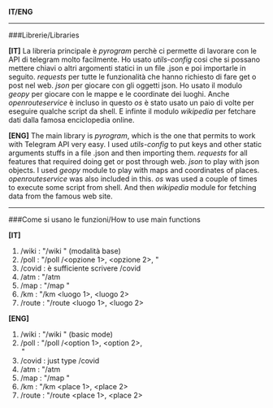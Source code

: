 **IT/ENG**

---

###Librerie/Libraries

**[IT]**
La libreria principale è *pyrogram* perchè ci permette di lavorare con le API di telegram molto facilmente.
Ho usato *utils-config* cosi che si possano mettere chiavi o altri argomenti statici in un file .json e poi importarle in seguito.
*requests* per tutte le funzionalità che hanno richiesto di fare get o post nel web.
*json* per giocare con gli oggetti json.
Ho usato il modulo *geopy* per giocare con le mappe e le coordinate dei luoghi. Anche *openrouteservice* è incluso in questo
*os* è stato usato un paio di volte per eseguire qualche script da shell.
E infinte il modulo *wikipedia* per fetchare dati dalla famosa enciclopedia online.

**[ENG]**
The main library is *pyrogram*, which is the one that permits to work with Telegram API very easy.
I used *utils-config* to put keys and other static arguments stuffs in a file .json and then importing them.
*requests* for all features that required doing get or post through web.
*json* to play with json objects.
I used *geopy* module to play with maps and coordinates of places. *openrouteservice* was also included in this.
*os* was used a couple of times to execute some script from shell.
And then *wikipedia* module for fetching data from the famous web site.

---

###Come si usano le funzioni/How to use main functions

**[IT]**
1. /wiki  : "/wiki <lingua> <parola chiave da cercare>" (modalità base)  
2. /poll  : "/poll <domanda>/<opzione 1>, <opzione 2>, <opzione N>"
3. /covid : è sufficiente scrivere /covid
4. /atm   : "/atm <codice fermata>
5. /map   : "/map <luogo>"
6. /km    : "/km <luogo 1>, <luogo 2>
7. /route : "/route <luogo 1>, <luogo 2>

**[ENG]**
1. /wiki  : "/wiki <lang> <keyword to search>" (basic mode)  
2. /poll  : "/poll <question>/<option 1>, <option 2>, <option N>"
3. /covid : just type /covid
4. /atm   : "/atm <stop code>
5. /map   : "/map <place>"
6. /km    : "/km <place 1>, <place 2>
7. /route : "/route <place 1>, <place 2>

